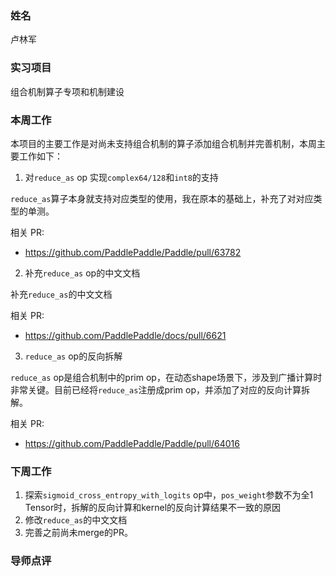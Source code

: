 ### 姓名

卢林军

### 实习项目

组合机制算子专项和机制建设

### 本周工作

本项目的主要工作是对尚未支持组合机制的算子添加组合机制并完善机制，本周主要工作如下：

1. 对`reduce_as` op 实现`complex64/128`和`int8`的支持

`reduce_as`算子本身就支持对应类型的使用，我在原本的基础上，补充了对对应类型的单测。

相关 PR:

- https://github.com/PaddlePaddle/Paddle/pull/63782

2. 补充`reduce_as` op的中文文档

补充`reduce_as`的中文文档

相关 PR:

- https://github.com/PaddlePaddle/docs/pull/6621


3. `reduce_as` op的反向拆解

`reduce_as` op是组合机制中的prim op，在动态shape场景下，涉及到广播计算时非常关键。目前已经将`reduce_as`注册成prim op，并添加了对应的反向计算拆解。

相关 PR:

- https://github.com/PaddlePaddle/Paddle/pull/64016


### 下周工作

1. 探索`sigmoid_cross_entropy_with_logits` op中，`pos_weight`参数不为全1 Tensor时，拆解的反向计算和kernel的反向计算结果不一致的原因
2. 修改`reduce_as`的中文文档
3. 完善之前尚未merge的PR。


### 导师点评

